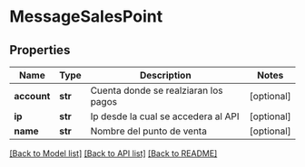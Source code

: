 # MessageSalesPoint

## Properties
Name | Type | Description | Notes
------------ | ------------- | ------------- | -------------
**account** | **str** | Cuenta donde se realziaran los pagos | [optional] 
**ip** | **str** | Ip desde la cual se accedera al API | [optional] 
**name** | **str** | Nombre del punto de venta | [optional] 

[[Back to Model list]](../README.md#documentation-for-models) [[Back to API list]](../README.md#documentation-for-api-endpoints) [[Back to README]](../README.md)

